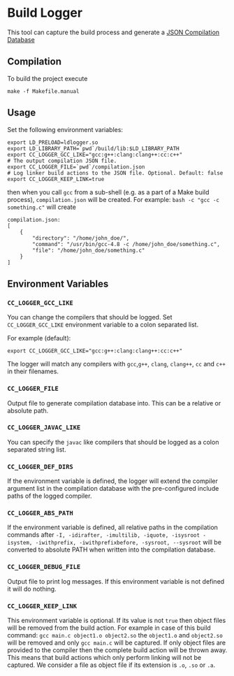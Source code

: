 # Build Logger

This tool can capture the build process and generate a
[JSON Compilation Database](https://clang.llvm.org/docs/JSONCompilationDatabase.html) 

## Compilation

To build the project execute
~~~~~~~
make -f Makefile.manual
~~~~~~~

## Usage

Set the following environment variables:
~~~~~~~
export LD_PRELOAD=ldlogger.so
export LD_LIBRARY_PATH=`pwd`/build/lib:$LD_LIBRARY_PATH
export CC_LOGGER_GCC_LIKE="gcc:g++:clang:clang++:cc:c++"
# The output compilation JSON file.
export CC_LOGGER_FILE=`pwd`/compilation.json
# Log linker build actions to the JSON file. Optional. Default: false
export CC_LOGGER_KEEP_LINK=true
~~~~~~~

then when you call `gcc` from a sub-shell (e.g. as a part of a Make build process),
 `compilation.json` will be created.
For example:
`bash -c "gcc -c something.c"`
will create
~~~~~~~
compilation.json:
[
	{
		"directory": "/home/john_doe/",
		"command": "/usr/bin/gcc-4.8 -c /home/john_doe/something.c",
		"file": "/home/john_doe/something.c"
	}
]
~~~~~~~



## Environment Variables

### `CC_LOGGER_GCC_LIKE` 
You can change the compilers that should be logged. 
Set `CC_LOGGER_GCC_LIKE` environment variable to a colon separated list.

 For example (default):

 ```export CC_LOGGER_GCC_LIKE="gcc:g++:clang:clang++:cc:c++"```

 The logger will match any compilers with `gcc`,`g++`, `clang`, `clang++`, `cc`
 and `c++` in their filenames.


### `CC_LOGGER_FILE`
Output file to generate compilation database into. 
This can be a relative or absolute path.

### `CC_LOGGER_JAVAC_LIKE` 
You can specify the `javac` like 
compilers that should be logged as a colon separated string list.

### `CC_LOGGER_DEF_DIRS` 
If the environment variable is defined, 
the logger will extend the  compiler argument list in the compilation 
database  with the pre-configured include paths of the logged compiler.

### `CC_LOGGER_ABS_PATH`
If the environment variable is defined, 
all relative paths in the compilation commands after 
`-I, -idirafter, -imultilib, -iquote, -isysroot -isystem,
-iwithprefix, -iwithprefixbefore, -sysroot, --sysroot`
will be converted to absolute PATH when written into the compilation database.

### `CC_LOGGER_DEBUG_FILE`
Output file to print log messages. If this environment variable is not
defined it will do nothing.

### `CC_LOGGER_KEEP_LINK`
This environment variable is optional. If its value is not `true` then object
files will be removed from the build action. For example in case of this build
command: `gcc main.c object1.o object2.so` the `object1.o` and `object2.so`
will be removed and only `gcc main.c` will be captured. If only object files
are provided to the compiler then the complete build action will be thrown
away. This means that build actions which only perform linking will not be
captured. We consider a file as object file if its extension is `.o`, `.so` or
`.a`.
